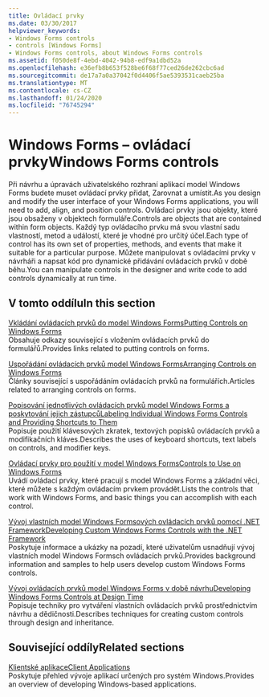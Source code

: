 ```yaml
---
title: Ovládací prvky
ms.date: 03/30/2017
helpviewer_keywords:
- Windows Forms controls
- controls [Windows Forms]
- Windows Forms controls, about Windows Forms controls
ms.assetid: f050de8f-4ebd-4042-94b8-edf9a1dbd52a
ms.openlocfilehash: e36efb8b653f528be6f68f77ced26de262cbc6ad
ms.sourcegitcommit: de17a7a0a37042f0d4406f5ae5393531caeb25ba
ms.translationtype: MT
ms.contentlocale: cs-CZ
ms.lasthandoff: 01/24/2020
ms.locfileid: "76745294"
---
```

# <a name="windows-forms-controls"></a><span data-ttu-id="0898d-102">Windows Forms – ovládací prvky</span><span class="sxs-lookup"><span data-stu-id="0898d-102">Windows Forms controls</span></span>

<span data-ttu-id="0898d-103">Při návrhu a úpravách uživatelského rozhraní aplikací model Windows Forms budete muset ovládací prvky přidat, Zarovnat a umístit.</span><span class="sxs-lookup"><span data-stu-id="0898d-103">As you design and modify the user interface of your Windows Forms applications, you will need to add, align, and position controls.</span></span> <span data-ttu-id="0898d-104">Ovládací prvky jsou objekty, které jsou obsaženy v objektech formuláře.</span><span class="sxs-lookup"><span data-stu-id="0898d-104">Controls are objects that are contained within form objects.</span></span> <span data-ttu-id="0898d-105">Každý typ ovládacího prvku má svou vlastní sadu vlastností, metod a událostí, které je vhodné pro určitý účel.</span><span class="sxs-lookup"><span data-stu-id="0898d-105">Each type of control has its own set of properties, methods, and events that make it suitable for a particular purpose.</span></span> <span data-ttu-id="0898d-106">Můžete manipulovat s ovládacími prvky v návrháři a napsat kód pro dynamické přidávání ovládacích prvků v době běhu.</span><span class="sxs-lookup"><span data-stu-id="0898d-106">You can manipulate controls in the designer and write code to add controls dynamically at run time.</span></span>

## <a name="in-this-section"></a><span data-ttu-id="0898d-107">V tomto oddílu</span><span class="sxs-lookup"><span data-stu-id="0898d-107">In this section</span></span>

<span data-ttu-id="0898d-108">[Vkládání ovládacích prvků do model Windows Forms](putting-controls-on-windows-forms.md)</span><span class="sxs-lookup"><span data-stu-id="0898d-108">[Putting Controls on Windows Forms](putting-controls-on-windows-forms.md)</span></span>\
<span data-ttu-id="0898d-109">Obsahuje odkazy související s vložením ovládacích prvků do formulářů.</span><span class="sxs-lookup"><span data-stu-id="0898d-109">Provides links related to putting controls on forms.</span></span>

<span data-ttu-id="0898d-110">[Uspořádání ovládacích prvků model Windows Forms](how-to-align-multiple-controls-on-windows-forms.md)</span><span class="sxs-lookup"><span data-stu-id="0898d-110">[Arranging Controls on Windows Forms](how-to-align-multiple-controls-on-windows-forms.md)</span></span>\
<span data-ttu-id="0898d-111">Články související s uspořádáním ovládacích prvků na formulářích.</span><span class="sxs-lookup"><span data-stu-id="0898d-111">Articles related to arranging controls on forms.</span></span>

<span data-ttu-id="0898d-112">[Popisování jednotlivých ovládacích prvků model Windows Forms a poskytování jejich zástupců](labeling-individual-windows-forms-controls-and-providing-shortcuts-to-them.md)</span><span class="sxs-lookup"><span data-stu-id="0898d-112">[Labeling Individual Windows Forms Controls and Providing Shortcuts to Them](labeling-individual-windows-forms-controls-and-providing-shortcuts-to-them.md)</span></span>\
<span data-ttu-id="0898d-113">Popisuje použití klávesových zkratek, textových popisků ovládacích prvků a modifikačních kláves.</span><span class="sxs-lookup"><span data-stu-id="0898d-113">Describes the uses of keyboard shortcuts, text labels on controls, and modifier keys.</span></span>

<span data-ttu-id="0898d-114">[Ovládací prvky pro použití v model Windows Forms](controls-to-use-on-windows-forms.md)</span><span class="sxs-lookup"><span data-stu-id="0898d-114">[Controls to Use on Windows Forms](controls-to-use-on-windows-forms.md)</span></span>\
<span data-ttu-id="0898d-115">Uvádí ovládací prvky, které pracují s model Windows Forms a základní věci, které můžete s každým ovládacím prvkem provádět.</span><span class="sxs-lookup"><span data-stu-id="0898d-115">Lists the controls that work with Windows Forms, and basic things you can accomplish with each control.</span></span>

<span data-ttu-id="0898d-116">[Vývoj vlastních model Windows Formsových ovládacích prvků pomocí .NET Framework](developing-custom-windows-forms-controls.md)</span><span class="sxs-lookup"><span data-stu-id="0898d-116">[Developing Custom Windows Forms Controls with the .NET Framework](developing-custom-windows-forms-controls.md)</span></span>\
<span data-ttu-id="0898d-117">Poskytuje informace a ukázky na pozadí, které uživatelům usnadňují vývoj vlastních model Windows Formsch ovládacích prvků.</span><span class="sxs-lookup"><span data-stu-id="0898d-117">Provides background information and samples to help users develop custom Windows Forms controls.</span></span>

<span data-ttu-id="0898d-118">[Vývoj ovládacích prvků model Windows Forms v době návrhu](developing-windows-forms-controls-at-design-time.md)</span><span class="sxs-lookup"><span data-stu-id="0898d-118">[Developing Windows Forms Controls at Design Time](developing-windows-forms-controls-at-design-time.md)</span></span>\
<span data-ttu-id="0898d-119">Popisuje techniky pro vytváření vlastních ovládacích prvků prostřednictvím návrhu a dědičnosti.</span><span class="sxs-lookup"><span data-stu-id="0898d-119">Describes techniques for creating custom controls through design and inheritance.</span></span>

## <a name="related-sections"></a><span data-ttu-id="0898d-120">Související oddíly</span><span class="sxs-lookup"><span data-stu-id="0898d-120">Related sections</span></span>

<span data-ttu-id="0898d-121">[Klientské aplikace](../../develop-client-apps.md)</span><span class="sxs-lookup"><span data-stu-id="0898d-121">[Client Applications](../../develop-client-apps.md)</span></span>\
<span data-ttu-id="0898d-122">Poskytuje přehled vývoje aplikací určených pro systém Windows.</span><span class="sxs-lookup"><span data-stu-id="0898d-122">Provides an overview of developing Windows-based applications.</span></span>
